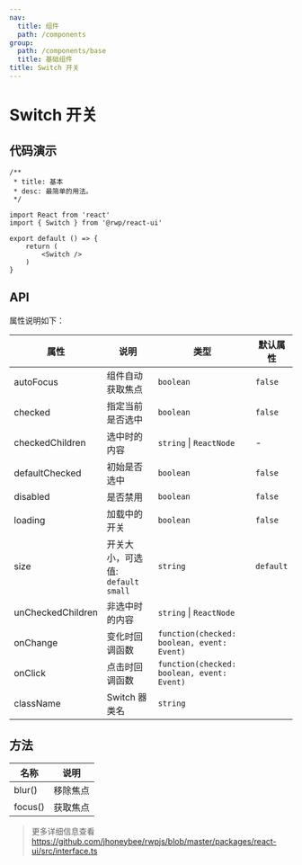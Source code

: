 ```yaml
---
nav:
  title: 组件
  path: /components
group:
  path: /components/base
  title: 基础组件
title: Switch 开关
---
```


# Switch 开关

## 代码演示


```tsx
/**
 * title: 基本
 * desc: 最简单的用法。
 */

import React from 'react'
import { Switch } from '@rwp/react-ui'

export default () => {
    return (
        <Switch />
    )
}
```
## API

属性说明如下：

|属性        |说明	       |类型	  |默认属性
|-----      |------       |-----     |-----    
|autoFocus |组件自动获取焦点|`boolean` |`false`
|checked   |指定当前是否选中|`boolean` | `false`
|checkedChildren|选中时的内容|`string` \| `ReactNode`| -
|defaultChecked|初始是否选中|`boolean` | `false`
|disabled|是否禁用|`boolean` | `false`
|loading|加载中的开关|`boolean` | `false`
|size|开关大小，可选值: `default` `small`|`string` | `default`
|unCheckedChildren|	非选中时的内容|	`string` \| `ReactNode`
|onChange|变化时回调函数|`function(checked: boolean, event: Event)`
|onClick|点击时回调函数|`function(checked: boolean, event: Event)`
|className|Switch 器类名|`string`

## 方法 

|名称        |说明	       
|-----      |------    
|blur()     |移除焦点
|focus()    |获取焦点   

> 更多详细信息查看 https://github.com/jhoneybee/rwpjs/blob/master/packages/react-ui/src/interface.ts